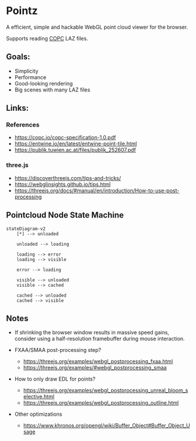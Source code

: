 # Pointz

A efficient, simple and hackable WebGL point cloud viewer for the browser.

Supports reading [COPC](https://copc.io) LAZ files.

## Goals:

- Simplicity
- Performance
- Good-looking rendering
- Big scenes with many LAZ files

## Links:

### References

- https://copc.io/copc-specification-1.0.pdf
- https://entwine.io/en/latest/entwine-point-tile.html
- https://publik.tuwien.ac.at/files/publik_252607.pdf

### three.js

- https://discoverthreejs.com/tips-and-tricks/
- https://webglinsights.github.io/tips.html
- https://threejs.org/docs/#manual/en/introduction/How-to-use-post-processing

## Pointcloud Node State Machine

```mermaid
stateDiagram-v2
    [*] --> unloaded

    unloaded --> loading

    loading --> error
    loading --> visible

    error --> loading

    visible --> unloaded
    visible --> cached

    cached --> unloaded
    cached --> visible
```

## Notes

- If shrinking the browser window results in massive speed gains, consider using a half-resolution framebuffer during mouse interaction.

- FXAA/SMAA post-processing step?

  - https://threejs.org/examples/webgl_postprocessing_fxaa.html
  - https://threejs.org/examples/#webgl_postprocessing_smaa

- How to only draw EDL for points?

  - https://threejs.org/examples/webgl_postprocessing_unreal_bloom_selective.html
  - https://threejs.org/examples/webgl_postprocessing_outline.html

- Other optimizations
  - https://www.khronos.org/opengl/wiki/Buffer_Object#Buffer_Object_Usage
